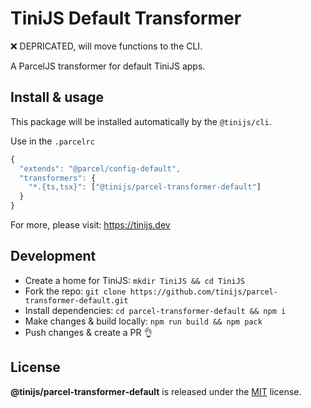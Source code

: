 # TiniJS Default Transformer

:x: DEPRICATED, will move functions to the CLI.

A ParcelJS transformer for default TiniJS apps.

## Install & usage

This package will be installed automatically by the `@tinijs/cli`.

Use in the `.parcelrc`

```js
{
  "extends": "@parcel/config-default",
  "transformers": {
    "*.{ts,tsx}": ["@tinijs/parcel-transformer-default"]
  }
}
```

For more, please visit: <https://tinijs.dev>

## Development

- Create a home for TiniJS: `mkdir TiniJS && cd TiniJS`
- Fork the repo: `git clone https://github.com/tinijs/parcel-transformer-default.git`
- Install dependencies: `cd parcel-transformer-default && npm i`
- Make changes & build locally: `npm run build && npm pack`
- Push changes & create a PR 👌

## License

**@tinijs/parcel-transformer-default** is released under the [MIT](https://github.com/tinijs/parcel-transformer-default/blob/master/LICENSE) license.
